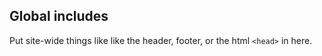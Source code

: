 ## Global includes

Put site-wide things like like the header, footer, or the html `<head>` in here.
